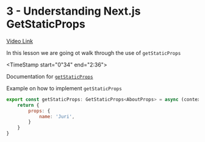 # 3 - Understanding Next.js GetStaticProps   

[Video Link]()

<TimeStamp start="0:22" end="0:28">

In this lesson we are going ot walk through the use of `getStaticProps` 

</TimeStamp>

<TimeStamp start="0"34" end="2:36">

Documentation for [`getStaticProps`](https://nextjs.org/docs/basic-features/data-fetching#getstaticprops-static-generation)

</TimeStamp>

<TimeStamp start="1:21" end="1:35">

Example on how to implement `getStaticProps`

```jsx
export const getStaticProps: GetStaticProps<AboutProps> = async (context) => {
    return {
        props: {
            name: 'Juri',
        }
    }
}
```

</TimeStamp>

<TimeStamp start="3:08" end="3:22">



</TimeStamp>


<TimeStamp start="3:30" end="3:39">


</TimeStamp>

<TimeStamp start="4:04" end="4:30">


</TimeStamp>

<TimeStamp start="5:00" end="5:12">


</TimeStamp>